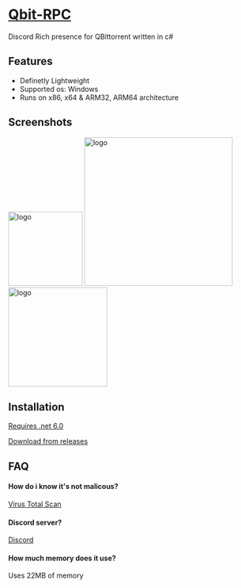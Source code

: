 # [Qbit-RPC](https://github.com/v4ish/rpc)
Discord Rich presence for QBittorrent written in c#

## Features

- Definetly Lightweight 
- Supported os: Windows
- Runs on x86, x64 & ARM32, ARM64 architecture


## Screenshots

<img src="https://cdn.discordapp.com/attachments/926176591736889385/1131822058146365470/image.png" alt="logo" width="150"/>

<img src="https://cdn.discordapp.com/attachments/926176591736889385/1131822137917845534/image.png" alt="logo" width="300"/>

<img src="https://cdn.discordapp.com/attachments/926176591736889385/1131822392252047572/image0.jpg" alt="logo" width="200"/>


## Installation

[Requires .net 6.0](https://dotnet.microsoft.com/en-us/download/dotnet/6.0)

[Download from releases](https://github.com/v4ish/Qbit-RPC/releases/latest)

    
## FAQ

#### How do i know it's not malicous?

[Virus Total Scan](https://www.virustotal.com/gui/file/7c824b85b3637500fa79f3020df59d13c553b67840d5f2107fa29df34d321fbe?nocache=1)


#### Discord server?

[Discord](https://discord.gg/37uTqAhkms)

#### How much memory does it use?

Uses 22MB of memory
